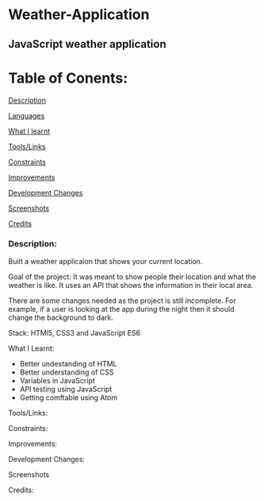 # Weather-Application

## JavaScript weather application

# Table of Conents:

[Description](#Description)  
<a name="Description"/>

[Languages](#Languages)
<a name="Stack"/>

[What I learnt](#What_I_Learnt)  
<a name="What_I_Learnt"/>

[Tools/Links](#Tools/Links)
<a name="Tools/Links"/>

[Constraints](#Constraints)  
<a name="Constraints"/>

[Improvements](#Improvements)  
<a name="Improvements"/>

[Development Changes](#Development_Changes)  
<a name="Development_Changes"/>

[Screenshots](#Screenshots)
<a name="Screenshots"/>

[Credits](#Credits)  
<a name="Credits"/>

### Description:
Built a weather applicaion that shows your current location.

Goal of the project: It was meant to show people their location and what the weather is like. It uses an API that shows the information in their local area.

There are some changes needed as the project is still incomplete. For example, if a user is looking at the app during the night then it should change the background to dark.

Stack: HTMl5, CSS3 and JavaScript ES6

What I Learnt:
- Better undestanding of HTML
- Better understanding of CSS
- Variables in JavaScript
- API testing using JavaScript
- Getting comftable using Atom

Tools/Links:

Constraints:

Improvements:

Development Changes:

Screenshots

Credits:
